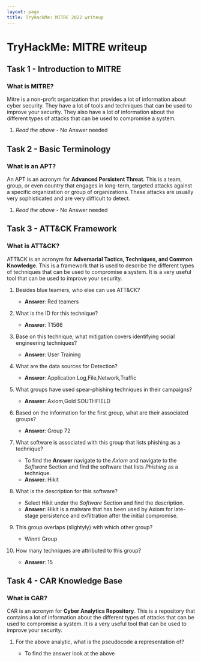 ```yaml
---
layout: page
title: TryHackMe: MITRE 2022 writeup
---
```


# TryHackMe: MITRE writeup

## Task 1 - Introduction to MITRE

### What is MITRE?

Mitre is a non-profit organization that provides a lot of information about cyber security. They have a lot of tools and techniques that can be used to improve your security. They also have a lot of information about the different types of attacks that can be used to compromise a system.

1. _Read the above_ - No Answer needed

## Task 2 - Basic Terminology

### What is an APT?

An APT is an acronym for **Advanced Persistent Threat**. This is a team, group, or even country that engages in long-term, targeted attacks against a specific organization or group of organizations. These attacks are usually very sophisticated and are very difficult to detect.

1. _Read the above_ - No Answer needed

## Task 3 - ATT&CK Framework

### What is ATT&CK?

ATT&CK is an acronym for **Adversarial Tactics, Techniques, and Common Knowledge**. This is a framework that is used to describe the different types of techniques that can be used to compromise a system. It is a very useful tool that can be used to improve your security.

1. Besides blue teamers, who else can use ATT&CK?

   - **Answer**: Red teamers

2. What is the ID for this technique?

   - **Answer**: T1566

3. Base on this technique, what mitigation covers identifying social engineering techniques?

   - **Answer**: User Training

4. What are the data sources for Detection?

   - **Answer**: Application Log,File,Network,Traffic

5. What groups have used spear-phishing techniques in their campaigns?

   - **Answer**: Axiom,Gold SOUTHFIELD

6. Based on the information for the first group, what are their associated groups?

   - **Answer**: Group 72

7. What software is associated with this group that lists phishing as a technique?

   - To find the **Answer** navigate to the _Axiom_ and navigate to the _Software_ Section and find the software that lists _Phishing_ as a technique.
   - **Answer**: Hikit

8. What is the description for this software?

   - Select Hikit under the _Software_ Section and find the description.
   - **Answer**: Hikit is a malware that has been used by Axiom for late-stage persistence and exfiltration after the initial compromise.

9. This group overlaps (slightyly) with which other group?

   - Winnti Group

10. How many techniques are attributed to this group?
    - **Answer**: 15

## Task 4 - CAR Knowledge Base

### What is CAR?

CAR is an acronym for **Cyber Analytics Repository**. This is a repository that contains a lot of information about the different types of attacks that can be used to compromise a system. It is a very useful tool that can be used to improve your security.

1. For the above analytic, what is the pseudocode a representation of?

   - To find the answer look at the above
